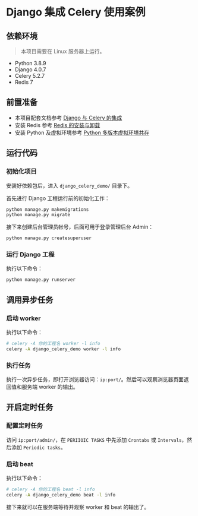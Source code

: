 # Django 集成 Celery 使用案例

## 依赖环境

> 本项目需要在 Linux 服务器上运行。

* Python 3.8.9
* Django 4.0.7
* Celery 5.2.7
* Redis 7

## 前置准备

* 本项目配套文档参考 [Django 与 Celery 的集成](https://www.fedbook.cn/backend-knowledge/django/django-integrating-celery/)
* 安装 Redis 参考 [Redis 的安装与卸载](https://www.fedbook.cn/basic-skills/redis/installation-of-redis/)
* 安装 Python 及虚拟环境参考 [Python 多版本虚拟环境共存](https://www.fedbook.cn/backend-knowledge/python/multiple-python-install-on-linux/)

## 运行代码

### 初始化项目

安装好依赖包后，进入 `django_celery_demo/` 目录下。

首先进行 Django 工程运行前的初始化工作：

```bash
python manage.py makemigrations
python manage.py migrate
```

接下来创建后台管理员帐号，后面可用于登录管理后台 Admin：

```bash
python manage.py createsuperuser
```

### 运行 Django 工程

执行以下命令：

```bash
python manage.py runserver
```

## 调用异步任务

### 启动 worker

执行以下命令：

```bash
# celery -A 你的工程名 worker -l info
celery -A django_celery_demo worker -l info
```

### 执行任务

执行一次异步任务，即打开浏览器访问：`ip:port/`。然后可以观察浏览器页面返回值和服务端 worker 的输出。

## 开启定时任务

### 配置定时任务

访问 `ip:port/admin/`，在 `PERIIOIC TASKS` 中先添加 `Crontabs` 或 `Intervals`，然后添加 `Periodic tasks`。

### 启动 beat

执行以下命令：

```bash
# celery -A 你的工程名 beat -l info
celery -A django_celery_demo beat -l info
```

接下来就可以在服务端等待并观察 worker 和 beat 的输出了。
